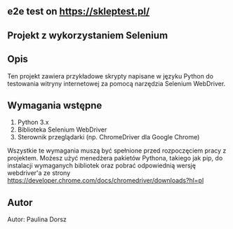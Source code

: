## e2e test on https://skleptest.pl/ 
## Projekt z wykorzystaniem Selenium

## Opis

Ten projekt zawiera przykładowe skrypty napisane w języku Python do testowania witryny internetowej za pomocą narzędzia Selenium WebDriver.

## Wymagania wstępne

1. Python 3.x
2. Biblioteka Selenium WebDriver
3. Sterownik przeglądarki (np. ChromeDriver dla Google Chrome)

Wszystkie te wymagania muszą być spełnione przed rozpoczęciem pracy z projektem. Możesz użyć menedżera pakietów Pythona, takiego jak pip, do instalacji wymaganych bibliotek oraz pobrać odpowiednią wersję webdriver'a ze strony https://developer.chrome.com/docs/chromedriver/downloads?hl=pl 

## Autor

Autor: Paulina Dorsz 

